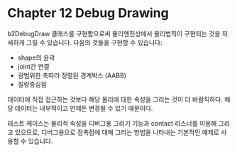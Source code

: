 # Chapter 12 Debug Drawing

b2DebugDraw 클래스를 구현함으로써 물리엔진상에서 물리법칙이 구현되는 것을 자세하게 그릴 수 있습니다. 다음의 것들을 구현할 수 있습니다:

* shape의 윤곽
* joint간 연결
* 광범위한 축따라 정렬된 경계박스 (AABB)
* 질량중심점

데이터에 직접 접근하는 것보다 해당 물리에 대한 속성을 그리는 것이 더 바람직하다. 해당 데이터는 내부적이고 언제든 변경될 수 있기 때문이다.

테스트 케이스는 물리적 속성을 디버그용 그리기 기능과 contact 리스너를 이용해 그리고 있으므로, 디버그용으로 접촉점에 대해 그리는 방법을 나타내는 기본적인 예제로 사용할 수 있습니다.

